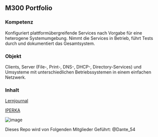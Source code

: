 ## M300 Portfolio

### Kompetenz
Konfiguriert plattformübergreifende Services nach Vorgabe für eine heterogene Systemumgebung. Nimmt die Services in Betrieb, führt Tests durch und dokumentiert das Gesamtsystem.

### Objekt
Clients, Server (File-, Print-, DNS-, DHCP-, Directory-Services) und Umsysteme mit unterschiedlichen Betriebssystemen in einem einfachen Netzwerk.

### Inhalt 
[Lernjournal](dokumentation/learnjournal.md)

[IPERKA](dokumentation/iperka.md)

![image](https://github.com/user-attachments/assets/a587f400-82ed-4bfd-8055-acb152757de3)

Dieses Repo wird von Folgenden Mitglieder Geführt:
@Dante_54

